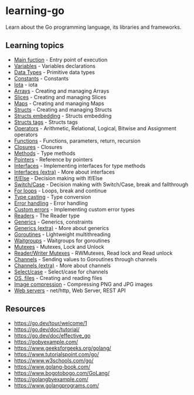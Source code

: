 # learning-go

Learn about the Go programming language, its libraries and frameworks.

## Learning topics

- [Main fuction](src/00_main.go) - Entry point of execution
- [Variables](src/01_variables.go) - Variables declarations
- [Data Types](src/02_basic_data_types.go) - Primitive data types
- [Constants](src/03_constants.go) - Constants
- [Iota](src/04_enumumerated_constants.go) - iota
- [Arrays](src/05_arrays.go) - Creating and managing Arrays
- [Slices](src/06_slices.go) - Creating and managing Slices
- [Maps](src/07_maps.go) - Creating and managing Maps
- [Structs](src/08_structs.go) - Creating and managing Structs
- [Structs embedding](src/09_structs_embedding.go) - Structs embedding
- [Structs tags](src/10_structs_tags.go) - Structs tags
- [Operators](src/11_operators.go) - Arithmetic, Relational, Logical, Bitwise and Assignment operators
- [Functions](src/12_functions.go) - Functions, parameters, return, recursion
- [Closures](src/13_closures.go) - Closures
- [Methods](src/14_methods.go) - Type methods
- [Pointers](src/15_pointers.go) - Reference by pointers
- [Interfaces](src/16_interfaces.go) - Implementing interfaces for type methods
- [Interfaces (extra)](src/17_interfaces_extra.go) - More about interfaces
- [If/Else](src/18_if_else.go) - Decision making with If/Else
- [Switch/Case](src/19_switch_case.go) - Decision making with Switch/Case, break and fallthrough
- [For loops](src/20_for_loops.go) - Loops, break and continue
- [Type casting](src/21_type_casting.go) - Type conversion
- [Error handling](src/22_error_handling.go) - Error handling
- [Custom errors](src/23_custom_errors.go) - Implementing custom error types
- [Readers](src/24_readers.go) - The Reader type
- [Generics](src/25_generics.go) - Generics, constraints
- [Generics (extra)](src/26_generics_extra.go) - More about generics
- [Goroutines](src/30_goroutines.go) - Lightweight multithreading
- [Waitgroups](src/31_waitgroups.go) - Waitgroups for goroutines
- [Mutexes](src/32_mutexes.go) - Mutexes, Lock and Unlock
- [Reader/Writer Mutexes](src/33_rwmutexes.go) - RWMutexes, Read lock and Read unlock
- [Channels](src/35_channels.go) - Sending values to Goroutines through channels
- [Channels (extra)](src/36_channels_extra.go) - More about channels
- [Select/case](src/37_channels_select.go) - Select/case for channels
- [OS, files](src/40_files.go) - Creating and reading files
- [Image compression](src/41_image_compression.go) - Compressing PNG and JPG images
- [Web servers](src/50_web_server.go) - net/http, Web Server, REST API

## Resources

- https://go.dev/tour/welcome/1
- https://go.dev/doc/tutorial/
- https://go.dev/doc/effective_go
- https://gobyexample.com/
- https://www.geeksforgeeks.org/golang/
- https://www.tutorialspoint.com/go/
- https://www.w3schools.com/go/
- https://www.golang-book.com/
- https://www.bogotobogo.com/GoLang/
- https://golangbyexample.com/
- https://www.golangprograms.com/
